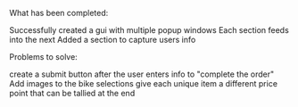What has been completed:

Successfully created a gui with multiple popup windows
Each section feeds into the next
Added a section to capture users info


Problems to solve:

create a submit button after the user enters info to "complete the order"
Add images to the bike selections
give each unique item a different price point that can be tallied at the end
